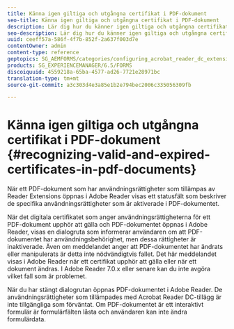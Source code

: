 ```yaml
---
title: Känna igen giltiga och utgångna certifikat i PDF-dokument
seo-title: Känna igen giltiga och utgångna certifikat i PDF-dokument
description: Lär dig hur du känner igen giltiga och utgångna certifikat i PDF-dokument.
seo-description: Lär dig hur du känner igen giltiga och utgångna certifikat i PDF-dokument.
uuid: ceeff57a-586f-4f7b-852f-2a637f003d7e
contentOwner: admin
content-type: reference
geptopics: SG_AEMFORMS/categories/configuring_acrobat_reader_dc_extensions
products: SG_EXPERIENCEMANAGER/6.5/FORMS
discoiquuid: 4559218a-65ba-4577-ad26-7721e28971bc
translation-type: tm+mt
source-git-commit: a3c303d4e3a85e1b2e794bec2006c335056309fb

---
```



# Känna igen giltiga och utgångna certifikat i PDF-dokument {#recognizing-valid-and-expired-certificates-in-pdf-documents}

När ett PDF-dokument som har användningsrättigheter som tillämpas av Reader Extensions öppnas i Adobe Reader visas ett statusfält som beskriver de specifika användningsrättigheter som är aktiverade i PDF-dokumentet.

När det digitala certifikatet som anger användningsrättigheterna för ett PDF-dokument upphör att gälla och PDF-dokumentet öppnas i Adobe Reader, visas en dialogruta som informerar användaren om att PDF-dokumentet har användningsbehörighet, men dessa rättigheter är inaktiverade. Även om meddelandet anger att PDF-dokumentet har ändrats eller manipulerats är detta inte nödvändigtvis fallet. Det här meddelandet visas i Adobe Reader när ett certifikat upphör att gälla eller när ett dokument ändras. I Adobe Reader 7.0.x eller senare kan du inte avgöra vilket fall som är problemet.

När du har stängt dialogrutan öppnas PDF-dokumentet i Adobe Reader. De användningsrättigheter som tillämpades med Acrobat Reader DC-tillägg är inte tillgängliga som förväntat. Om PDF-dokumentet är ett interaktivt formulär är formulärfälten låsta och användaren kan inte ändra formulärdata.
